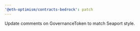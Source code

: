 ```yaml
---
'@eth-optimism/contracts-bedrock': patch
---
```


Update comments on GovernanceToken to match Seaport style.
